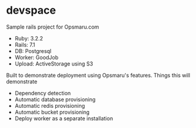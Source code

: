 # devspace

Sample rails project for Opsmaru.com

+ Ruby: 3.2.2
+ Rails: 7.1
+ DB: Postgresql
+ Worker: GoodJob
+ Upload: ActiveStorage using S3

Built to demonstrate deployment using Opsmaru's features. Things this will demonstrate

+ Dependency detection
+ Automatic database provisioning
+ Automatic redis provisioning
+ Automatic bucket provisioning
+ Deploy worker as a separate installation

